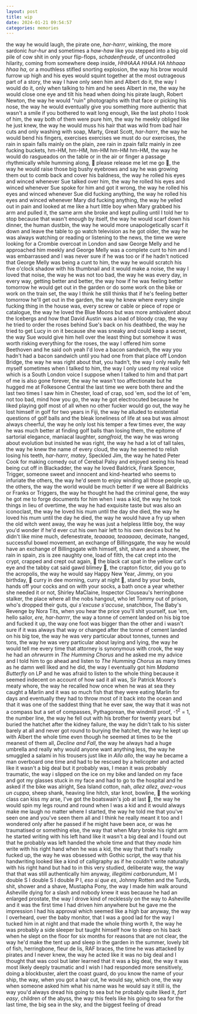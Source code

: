 ```yaml
---
layout: post
title: wip
date: 2024-01-21 09:54:57
categories: memories
---
```


the way he would laugh, the pirate one, *har-harrr*, winking, the more sardonic *hur-hur* and sometimes a *haw-haw* like you stepped into a big old pile of cow shit in only your flip-flops, *schadenfreude*, of uncontrolled hilarity, coming from somewhere deep inside, *HHHAAA HHAA HA hhhaaa hhaa ha*, or a mouthless stifled snorting explosion, the way his brow would furrow up high and his eyes would squint together at the most outrageous part of a story, the way I have only seen him and Albert do it, the way I would do it, only when talking to him and he sees Albert in me, the way he would close one eye and tilt his head when doing his pirate laugh, Robert Newton, the way he would "ruin" photographs with that face or picking his nose, the way he would eventually give you something more authentic that wasn't a smile if you bothered to wait long enough, like the last photo I took of him, the way both of them were pure him, the way he meekly obliged like he just knew, the way he would muss his hair that was wild from bad hair cuts and only washing with soap, Marty, Great Scott, *har-harrr*, the way he would bend his fingers, exercises exercises we must do our exercises, the rain in spain falls mainly on the plain, zee rain in zpain fallz mainly in zee fucking buckets, hm-HM, hm-HM, hm-HM hm-HM hm-HM, the way he would do rasgueados on the table or in the air or finger a passage rhythmically while humming along, 🎵 please release me let me go 🎵, the way he would raise those big bushy eyebrows and say he was growing them out to comb back and cover his baldness, the way he rolled his eyes and winced whenever Sue talked over him, the way he rolled his eyes and winced whenever Sue spoke for him and got it wrong, the way he rolled his eyes and winced whenever Sue did fucking anything, the way he rolled his eyes and winced whenever Mary did fucking anything, the way he yelled out in pain and looked at me like a hurt little boy when Mary grabbed his arm and pulled it, the same arm she broke and kept pulling until I told her to stop because that wasn't enough by itself, the way he would scarf down his dinner, the human dustbin, the way he would more unapologetically scarf it down and leave the table to go watch television as he got older, the way he was always watching or reading or listening to the news, the time we were looking for a Crombie overcoat in London and saw George Melly and he approached him meekly and George Melly was a complete cunt to him and I was embarrassed and I was never sure if he was too or if he hadn't noticed that George Melly was being a cunt to him, the way he would scratch his five o'clock shadow with his thumbnail and it would make a noise, the way I loved that noise, the way he was not too bad, the way he was every day, in every way, getting better and better, the way how if he was feeling better tomorrow he would get out in the garden or do some work on the bike or work on the train set, the way I think he still thinks that if he's feeling better tomorrow he'll get out in the garden, the way he knew where every single fucking thing in the house was, every screw or cable or piece of rope or catalogue, the way he loved the Blue Moons but was more ambivalent about the Icebergs and how that David Austin was a load of bloody crap, the way he tried to order the roses behind Sue's back on his deathbed, the way he tried to get Lucy in on it because she was sneaky and could keep a secret, the way Sue would give him hell over the least thing but somehow it was worth risking everything for the roses, the way I offered him some Beethoven and he said ooh yeah I'd love a bacon sandwich, the way you hadn't had a bacon sandwich until you had one from that place off London Bridge, the way he was right about that, you hadn't, the way I only really felt myself sometimes when I talked to him, the way I only used my real voice which is a South London voice I suppose when I talked to him and that part of me is also gone forever, the way he wasn't too affectionate but he hugged me at Folkesone Central the last time we were both there and the last two times I saw him in Chester, load of crap, sod 'em, sod the lot of 'em, not too bad, mind how you go, the way he got electrocuted because he liked playing golf most of all when no other fucker would go out, the way he lost himself in golf for two years in Fiji, the way he alluded to existential questions of golf balls and the bleak loneliness of life at sea but was almost always cheerful, the way he only lost his temper a few times ever, the way he was much better at finding golf balls than losing them, the epitome of sartorial elegance, maniacal laughter, *sangfroid*, the way he was wrong about evolution but insisted he was right, the way he had a lot of tall tales, the way he knew the name of every cloud, the way he seemed to relish losing his teeth, *har-harrr, matey*, Speckled Jim, the way he hated Peter Cook for making comedy out of Cerebal Palsy and enjoyed seeing his head being cut off in Blackadder, the way he loved Baldrick, Frank Spencer, Trigger, someone sweet and innocent and kind-hearted who seems to infuriate the others, the way he'd seem to enjoy winding all those people up, the others, the way the world would be much better if we were all Baldricks or Franks or Triggers, the way he thought he had the criminal gene, the way he got me to forge documents for him when I was a kid, the way he took things in lieu of overtime, the way he had exquisite taste but was also an iconoclast, the way he loved his mum until the day she died, the way he loved his mum until the day he died, the way he would have a fry up when the old witch went away, the way he was just a helpless little boy, the way you'd wonder if he'd ever cut his own hair left to his own devices but he didn't like mine much, defenestrate, *teaaaaa, teaaaaaa*, decimate, hanged, successful bowel movement, an exchange of Billingsgate, the way he would have an exchange of Billingsgate with himself, shit, shave and a shower, the rain in spain, zis is zee naughty one, load of filth, the cat crept into the crypt, crapped and crept out again, 🎵 the black cat spat in the yellow cat's eye and the tabby cat said gawd blimey 🎵, the crapton fictor, did you go to the acropolis, the way he would say Happy New Year, Jimmy, on you birthday, 🎵 curry in dee morning, curry at night 🎵, stand by your beds, hands off your cocks and on with your socks, a bath once a year whether she needed it or not, Shirley MaClaine, Inspector Clouseau's herringbone stalker, the place where all the nobs hangout, who let Tommy out of prison, who's dropped their guts, *qui s'excuse s'accuse*, snatchbox, The Baby's Revenge by Nora Tits, when you hear the price you'll shit yourself, sue 'em, hello sailor, *ere, har-harrrr*, the way a tonne of cement landed on his big toe and fucked it up, the way one foot was bigger than the other and i wasn't sure if it was always that way or changed after the tonne of cement landed on his big toe, the way he was very particular about tonnes, tunnes and tons, the way he was very particular about laying and lying, the way he would tell me every time that attorney is synonymous with crook, the way he had an *ohrwurm* in *The Humming Chorus* and he asked me my advice and I told him to go ahead and listen to *The Humming Chorus* as many times as he damn well liked and he did, the way I eventually got him *Madama Butterfly* on LP and he was afraid to listen to the whole thing because it seemed indecent on account of how sad it all was, Sir Patrick Moore's meaty whore, the way he recalled how once when he was at sea they caught a Marlin and it was so much fish that they were eating Marlin for days and eventually they had to throw most of it back into the ocean and that it was one of the saddest thing that he ever saw, the way that it was not a compass but a set of compasses, Pythagorean, the windmill proof, -1<sup>2</sup> = 1, the number line, the way he fell out with his brother for twenty years but buried the hatchet after the kidney failure, the way he didn't talk to his sister barely at all and never got round to burying the hatchet, the way he kept up with Albert the whole time even though he seemed at times to be the meanest of them all, *Decline and Fall*, the way he always had a huge umbrella and really why would anyone want anything less, the way he smuggled a salami in his trousers just like in *Allo allo*, the way he became a man overboard one time and had to be rescued by a helicopter and acted like it wasn't a big deal but it probably was, I mean it was probably traumatic, the way i slipped on the ice on my bike and landed on my face and got my glasses stuck in my face and had to go to the hospital and he asked if the bike was alright, Sea Island cotton, nah, *allez allez*, *avez-vous un cuppa*, sheep shank, heaving line hitch, star knot, bowline, 🎵 the working class can kiss my arse, I've got the boatswain's job at last 🎵, the way he would spin my legs round and round when I was a kid and it would always make me laugh no matter where I started, the way he told me that you've seen one and you've seen them all and I think he really meant it too and I wondered only after he passed if he might have been ace, or was he traumatised or something else, the way that when Mary broke his right arm he started writing with his left hand like it wasn't a big deal and I found out that he probably was left handed the whole time and that they *made* him write with his right hand when he was a kid, the way that that's really fucked up, the way he was obsessed with Gothic script, the way that his handwriting looked like a kind of calligraphy as if he couldn't write naturally with his right hand but had to in this very studied, deliberate way, the way that that was still authentically him anyway, *illegitimi carborundum*, M I double S I double S I double P I, *eso sí que es*, Johnny Rotten and the Turds, shit, shower and a shave, Mustapha Pony, the way I made him walk around Asheville dying for a slash and nobody knew it was because he had an enlarged prostate, the way I drove kind of recklessly on the way to Asheville and it was the first time I had driven him anywhere but he gave me the impression I had his approval which seemed like a high bar anyway, the way I overheard, over the baby monitor, that I was a good lad for the way I tucked him in at night and that made the whole thing worth it, the way he was probably a side sleeper but taught himself how to sleep on his back when he slept on the floor for six months for reasons that are not clear, the way he'd make the tent up and sleep in the garden in the summer, lovely bit of fish, herringbone, fleur de lis, RAF braces, the time he was attacked by pirates and I never knew, the way he acted like it was no big deal and I thought that was cool but later learned that it was a big deal, the way it was most likely deeply traumatic and I wish I had responded more sensitively, doing a blockbuster, alert the coast guard, do you know the name of your ship, the way, when you got a hair cut, he would say, which one, the way when someone asked him what his name was he would say it still is, the way you'd always dread his going to sea but he probably quite liked it, *fart easy*, children of the abyss, the way this feels like his going to sea for the last time, the big sea in the sky, and the biggest feeling of dread
